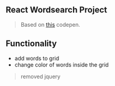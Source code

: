 ## React Wordsearch Project
> Based on [this](https://codepen.io/jryanj83/pen/eZPPbx) codepen.

## Functionality
- add words to grid
- change color of words inside the grid 


> removed jquery
